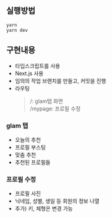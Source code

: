 ## 실행방법

```
yarn
yarn dev
```

## 구현내용

- 타입스크립트를 사용
- Next.js 사용
- 임의의 작업 브랜치를 만들고, 커밋을 진행
- 라우팅
  > /: glam탭 화면  
  > /mypage: 프로필 수정

### glam 탭
- 오늘의 추천
- 프로필 부스팅
- 맞춤 추천
- 추천된 프로필들

### 프로필 수정
- 프로필 사진
- 닉네임, 성별, 생일 등 회원의 정보 나열
- 추가) 키, 체형은 변경 가능

